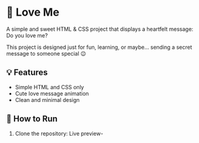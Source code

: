 # 💖 Love Me

A simple and sweet HTML & CSS project that displays a heartfelt message:  
Do you love me?

This project is designed just for fun, learning, or maybe… sending a secret message to someone special 😉

## 💡 Features

- Simple HTML and CSS only
- Cute love message animation
- Clean and minimal design

## 🔧 How to Run

1. Clone the repository:
 Live preview- 
   
